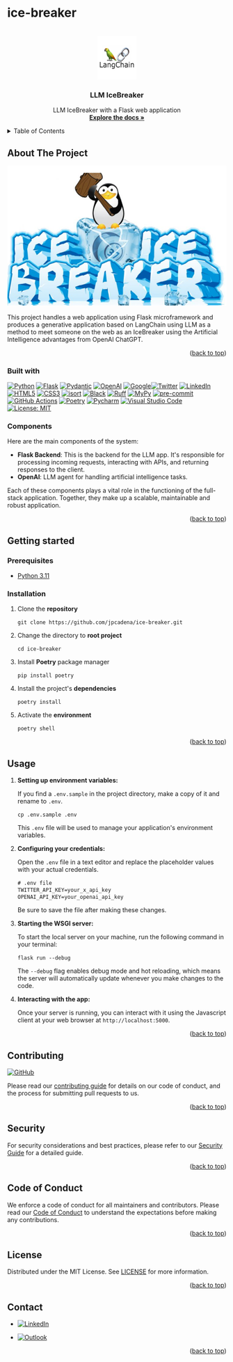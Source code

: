 # ice-breaker

<!-- Improved compatibility of back to top link: See: https://github.com/othneildrew/Best-README-Template/pull/73 -->
<a name="readme-top"></a>

<!-- PROJECT SHIELDS -->
<!--
*** Markdown "reference style" links for readability.
*** Reference links are enclosed in brackets [ ] instead of parentheses ( ).
-->


<!-- PROJECT LOGO -->
<br />
<div align="center">
  <a href="https://github.com/othneildrew/Best-README-Template">
    <img src="static/logo.png" alt="Logo" width="90" height="100">
  </a>

<h3 align="center">LLM IceBreaker</h3>

  <p align="center">
    LLM IceBreaker with a Flask web application
    <br />
    <a href="https://github.com/jpcadena/ice-breaker"><strong>Explore the docs 
»</strong></a>
    <br />
  </p>
</div>



<!-- TABLE OF CONTENTS -->
<details>
  <summary>Table of Contents</summary>
  <ol>
       <li>
      <a href="#about-the-project">About The Project</a>
      <ul>
        <li><a href="#built-with">Built With</a></li>
      </ul>
    </li>
    <li>
      <a href="#getting-started">Getting Started</a>
      <ul>
        <li><a href="#prerequisites">Prerequisites</a></li>
        <li><a href="#installation">Installation</a></li>
      </ul>
    </li>
    <li><a href="#usage">Usage</a></li>
    <li><a href="#contributing">Contributing</a></li>
    <li><a href="#security">Security</a></li>
    <li><a href="#code-of-conduct">Code of Conduct</a></li>
    <li><a href="#license">License</a></li>
    <li><a href="#contact">Contact</a></li>  </ol>
</details>



<!-- ABOUT THE PROJECT -->

## About The Project

![Project][project-screenshot]

This project handles a web application using Flask microframework and 
produces a generative application based on LangChain using LLM as a method 
to meet someone on the web as an IceBreaker using the Artificial 
Intelligence advantages from OpenAI ChatGPT.

<p align="right">(<a href="#readme-top">back to top</a>)</p>

### Built with

[![Python][python-shield]][python-url] [![Flask][flask-shield]][flask-url] [![Pydantic][pydantic-shield]][pydantic-url] [![OpenAI][openai-shield]][openai-url] [![Google][google-shield]][google-url][![Twitter][twitter-shield]][twitter-url] [![LinkedIn][linkedin-shield]][linkedin-homepage][![HTML5][html5-shield]][html5-url] [![CSS3][css3-shield]][css3-url] [![isort][isort-shield]][isort-url] [![Black][black-shield]][black-url] [![Ruff][ruff-shield]][ruff-url] [![MyPy][mypy-shield]][mypy-url] [![pre-commit][pre-commit-shield]][pre-commit-url] [![GitHub Actions][github-actions-shield]][github-actions-url] [![Poetry][poetry-shield]][poetry-url] [![Pycharm][pycharm-shield]][pycharm-url] [![Visual Studio Code][visual-studio-code-shield]][visual-studio-code-url] [![License: MIT][license-shield]][license-url]

### Components

Here are the main components of the system:

- **Flask Backend**: This is the backend for the LLM app. It's responsible for processing incoming requests, interacting with APIs, and returning responses to the client.
- **OpenAI**: LLM agent for handling artificial intelligence tasks.

Each of these components plays a vital role in the functioning of the 
full-stack application. Together, they make up a scalable, maintainable and 
robust application.

<p align="right">(<a href="#readme-top">back to top</a>)</p>


<!-- GETTING STARTED -->

## Getting started

### Prerequisites

- [Python 3.11][python-docs]

### Installation

1. Clone the **repository**
   ```
   git clone https://github.com/jpcadena/ice-breaker.git
   ```
2. Change the directory to **root project**
   ```
   cd ice-breaker
   ```
3. Install **Poetry** package manager
   ```
   pip install poetry
   ```
4. Install the project's **dependencies**
   ```
   poetry install
   ```
5. Activate the **environment**
   ```
   poetry shell
   ```

<p align="right">(<a href="#readme-top">back to top</a>)</p>


<!-- USAGE EXAMPLES -->

## Usage

1. **Setting up environment variables:**

   If you find a `.env.sample` in the project directory, make a copy of it and rename to `.env`.

   ```
   cp .env.sample .env
   ```

   This `.env` file will be used to manage your application's environment variables.


2. **Configuring your credentials:**

   Open the `.env` file in a text editor and replace the placeholder values with your actual credentials.
   ```
   # .env file
   TWITTER_API_KEY=your_x_api_key
   OPENAI_API_KEY=your_openai_api_key
   ```
   Be sure to save the file after making these changes.


3. **Starting the WSGI server:**

   To start the local server on your machine, run the following command in your terminal:

   ```
   flask run --debug
   ```

   The `--debug` flag enables debug mode and hot reloading, which means the 
   server will automatically update whenever you make changes to the code.


4. **Interacting with the app:**

   Once your server is running, you can interact with it using the 
   Javascript client at your web browser at `http://localhost:5000`.


<p align="right">(<a href="#readme-top">back to top</a>)</p>


<!-- CONTRIBUTING -->

## Contributing

[![GitHub][github-shield]][github-url]

Please read our [contributing guide](CONTRIBUTING.md) for details on our code of conduct, and the process for submitting pull requests to us.

<p align="right">(<a href="#readme-top">back to top</a>)</p>

<!-- SECURITY -->

## Security

For security considerations and best practices, please refer to our [Security Guide](SECURITY.md) for a detailed guide.

<p align="right">(<a href="#readme-top">back to top</a>)</p>

<!-- CODE_OF_CONDUCT -->

## Code of Conduct

We enforce a code of conduct for all maintainers and contributors. Please read our [Code of Conduct](CODE_OF_CONDUCT.md) to understand the expectations before making any contributions.

<p align="right">(<a href="#readme-top">back to top</a>)</p>

<!-- LICENSE -->

## License

Distributed under the MIT License. See [LICENSE](LICENSE) for more information.

<p align="right">(<a href="#readme-top">back to top</a>)</p>

<!-- CONTACT -->

## Contact

- [![LinkedIn][linkedin-shield]][linkedin-url]

- [![Outlook][outlook-shield]](mailto:jpcadena@espol.edu.ec?subject=[GitHub]ice-breaker)

<p align="right">(<a href="#readme-top">back to top</a>)</p>

<!-- MARKDOWN LINKS & IMAGES -->
<!-- https://www.markdownguide.org/basic-syntax/#reference-style-links -->

[project-screenshot]: static/banner.png
[python-docs]: https://docs.python.org/3.11/

[linkedin-shield]: https://img.shields.io/badge/linkedin-%230077B5.svg?style=for-the-badge&logo=linkedin&logoColor=white
[outlook-shield]: https://img.shields.io/badge/Microsoft_Outlook-0078D4?style=for-the-badge&logo=microsoft-outlook&logoColor=white
[python-shield]: https://img.shields.io/badge/python-3670A0?style=for-the-badge&logo=python&logoColor=ffdd54
[flask-shield]: https://img.shields.io/badge/flask-%23000.svg?style=for-the-badge&logo=flask&logoColor=white
[pydantic-shield]: https://img.shields.io/badge/Pydantic-FF43A1?style=for-the-badge&logo=pydantic&logoColor=white
[openai-shield]: https://img.shields.io/badge/chatGPT-74aa9c?style=for-the-badge&logo=openai&logoColor=white
[html5-shield]: https://img.shields.io/badge/HTML5-E34F26?style=for-the-badge&logo=html5&logoColor=white
[pycharm-shield]: https://img.shields.io/badge/PyCharm-21D789?style=for-the-badge&logo=pycharm&logoColor=white
[github-shield]: https://img.shields.io/badge/github-%23121011.svg?style=for-the-badge&logo=github&logoColor=white
[ruff-shield]: https://img.shields.io/endpoint?url=https://raw.githubusercontent.com/charliermarsh/ruff/main/assets/badge/v1.json
[black-shield]: https://img.shields.io/badge/code%20style-black-000000.svg?style=for-the-badge&logo=appveyor
[mypy-shield]: https://img.shields.io/badge/mypy-checked-2A6DB2.svg?style=for-the-badge&logo=appveyor
[visual-studio-code-shield]: https://img.shields.io/badge/Visual_Studio_Code-007ACC?style=for-the-badge&logo=visual-studio-code&logoColor=white
[poetry-shield]: https://img.shields.io/endpoint?url=https://raw.githubusercontent.com/python-poetry/website/main/static/badge/v0.json
[isort-shield]: https://img.shields.io/badge/%20imports-isort-%231674b1?style=flat&labelColor=ef8336
[github-actions-shield]: https://img.shields.io/badge/github%20actions-%232671E5.svg?style=for-the-badge&logo=githubactions&logoColor=white
[pre-commit-shield]: https://img.shields.io/badge/pre--commit-F7B93E?style=for-the-badge&logo=pre-commit&logoColor=white
[css3-shield]: https://img.shields.io/badge/CSS3-1572B6?style=for-the-badge&logo=css3&logoColor=white
[license-shield]: https://img.shields.io/badge/License-MIT-yellow.svg
[google-shield]: https://img.shields.io/badge/google-4285F4?style=for-the-badge&logo=google&logoColor=white
[twitter-shield]: https://img.shields.io/badge/Twitter-%231DA1F2.svg?style=for-the-badge&logo=Twitter&logoColor=white

[linkedin-url]: https://linkedin.com/in/juanpablocadenaaguilar
[linkedin-homepage]: https://linkedin.com
[python-url]: https://docs.python.org/3.11/
[python-url]: https://www.python.org/
[flask-url]: https://palletsprojects.com/p/flask/
[pydantic-url]: https://docs.pydantic.dev
[openai-url]: https://openai.com/
[html5-url]: https://developer.mozilla.org/en-US/docs/Glossary/HTML5
[pycharm-url]: https://www.jetbrains.com/pycharm/
[github-url]: https://github.com/jpcadena/ice-breaker
[ruff-url]: https://beta.ruff.rs/docs/
[black-url]: https://github.com/psf/black
[mypy-url]: http://mypy-lang.org/
[visual-studio-code-url]: https://code.visualstudio.com/
[poetry-url]: https://python-poetry.org/
[isort-url]: https://pycqa.github.io/isort/
[github-actions-url]: https://github.com/features/actions
[pre-commit-url]: https://pre-commit.com/
[css3-url]: https://developer.mozilla.org/en-US/docs/Web/CSS
[license-url]: https://opensource.org/licenses/MIT
[google-url]: https://www.google.com/
[twitter-url]: https://twitter.com/
